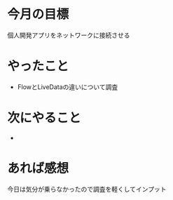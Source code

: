 # 今月の目標
個人開発アプリをネットワークに接続させる
# やったこと
* FlowとLiveDataの違いについて調査
# 次にやること
* 
# あれば感想
今日は気分が乗らなかったので調査を軽くしてインプット
